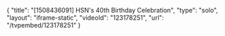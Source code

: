 {
    "title": "[1508436091] HSN's 40th Birthday Celebration",
    "type": "solo",
    "layout": "iframe-static",
    "videoId": "123178251",
    "url": "\/tvpembed\/123178251"
}